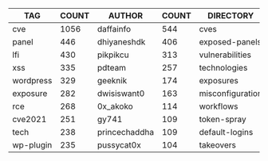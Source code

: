 |    TAG    | COUNT |    AUTHOR     | COUNT |    DIRECTORY     | COUNT | SEVERITY | COUNT |  TYPE   | COUNT |
|-----------|-------|---------------|-------|------------------|-------|----------|-------|---------|-------|
| cve       |  1056 | daffainfo     |   544 | cves             |  1061 | info     |  1067 | http    |  2905 |
| panel     |   446 | dhiyaneshdk   |   406 | exposed-panels   |   447 | high     |   789 | file    |    57 |
| lfi       |   430 | pikpikcu      |   313 | vulnerabilities  |   421 | medium   |   622 | network |    49 |
| xss       |   335 | pdteam        |   257 | technologies     |   227 | critical |   384 | dns     |    17 |
| wordpress |   329 | geeknik       |   174 | exposures        |   199 | low      |   169 |         |       |
| exposure  |   282 | dwisiswant0   |   163 | misconfiguration |   188 | unknown  |     6 |         |       |
| rce       |   268 | 0x_akoko      |   114 | workflows        |   185 |          |       |         |       |
| cve2021   |   251 | gy741         |   109 | token-spray      |   147 |          |       |         |       |
| tech      |   238 | princechaddha |   109 | default-logins   |    77 |          |       |         |       |
| wp-plugin |   235 | pussycat0x    |   104 | takeovers        |    67 |          |       |         |       |
